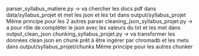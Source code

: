 parser_syllabus_matiere.py -> va chercher les docs pdf dans data/syllabus_projet et met les json et les txt dans output/syllabus_projet 
Même principe pour les 2 autres parser
cleaning_json_syllabus_projet.py -> a pour rôle de compléter le json avec les valeurs du txt et les met dans output_clean_json
chunking_syllabus_projet.py -> va transformer les données clean json en chunk prêt à être ingérer par chromadb et les mets dans output/syllabus_projet/chunks
Même principe pour les autres chunker
